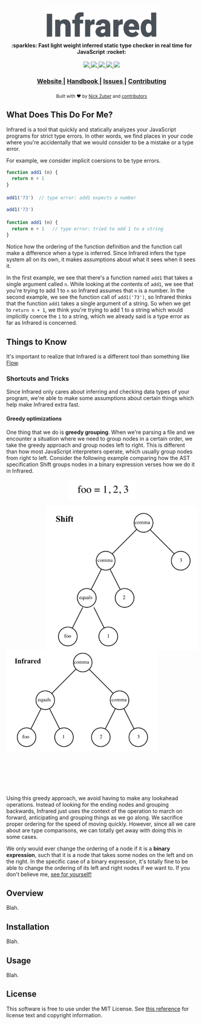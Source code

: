 
<div align="center">
  <img src=".github/infrared_gray.png"
	   width="320px"
       alt="Infrared" />
</div>

<div align="center">
  <strong>:sparkles: Fast light weight inferred static type checker in real time for JavaScript :rocket:</strong>
</div>

<br />

<div align="center">
  <a href="#">
    <img src="https://img.shields.io/badge/state-work%20in%20progress-yellow.svg" />
  </a>
  <a href="#">
    <img src="https://travis-ci.org/nickzuber/infrared.svg?branch=master" />
  </a>
  <a href="#">
    <img src="https://img.shields.io/uptimerobot/status/m778918918-3e92c097147760ee39d02d36.svg" />
  </a>
  <a href="#">
    <img src="https://img.shields.io/badge/project-active-brightgreen.svg" />
  </a>
  <a href="#">
    <img src="https://img.shields.io/badge/license-MIT%20Licence-blue.svg" />
  </a>
</div>

<div align="center">
  <h3>
    <a href="#">
      Website
    </a>
    <span> | </span>
    <a href="#">
      Handbook
    </a>
    <span> | </span>
    <a href="https://github.com/nickzuber/infrared/issues">
      Issues
    </a>
    <span> | </span>
    <a href="https://github.com/nickzuber/infrared/pulls">
      Contributing
    </a>
  </h3>
</div>

<div align="center">
  <sub>Built with ❤︎ by
  <a href="https://nickzuber.com/">Nick Zuber</a> and
  <a href="https://github.com/nickzuber/infrared/graphs/contributors">
    contributors
  </a>
</div>

What Does This Do For Me?
-------------------------

Infrared is a tool that quickly and statically analyzes your JavaScript programs for strict type errors. In other words, we find places in your code where you're accidentally that we would consider to be a mistake or a type error.

For example, we consider implicit coersions to be type errors.

```js
function add1 (n) {
  return n + 1
}

add1('73')  // type error: add1 expects a number
```

```js
add1('73')

function add1 (n) {
  return n + 1   // type error: tried to add 1 to a string
}
```

Notice how the ordering of the function definition and the function call make a difference when a type is inferred. Since Infrared infers the type system all on its own, it makes assumptions about what it sees when it sees it. 

In the first example, we see that there's a function named `add1` that takes a single argument called `n`. While looking at the contents of `add1`, we see that you're trying to add 1 to `n` so Infrared assumes that `n` is a number. In the second example, we see the function call of `add1('73')`, so Infrared thinks that the function `add1` takes a single argument of a string. So when we get to `return n + 1`, we think you're trying to add 1 to a string which would implicitly coerce the `1` to a string, which we already said is a type error as far as Infrared is concerned. 

Things to Know
--------------

It's important to realize that Infrared is a different tool than something like [Flow](https://github.com/facebook/flow). 

### Shortcuts and Tricks

Since Infrared only cares about inferring and checking data types of your program, we're able to make some assumptions about certain things which help make Infrared extra fast.

#### Greedy optimizations

One thing that we do is **greedy grouping**. When we're parsing a file and we encounter a situation where we need to group nodes in a certain order, we take the greedy approach and group nodes left to right. This is different than how most JavaScript interpreters operate, which usually group nodes from right to left. Consider the following example comparing how the AST specification Shift groups nodes in a binary expression verses how we do it in Infrared.

<p align="center"><img src="/.github/ast_example_text.png"></p>

<img align="right" width="400px" src="/.github/ast_example_shift.png" />
<img width="400px" src="/.github/ast_example_infrared.png" />

<br /><br /><br /><br /><br />

Using this greedy approach, we avoid having to make any lookahead operations. Instead of looking for the ending nodes and grouping backwards, Infrared just uses the context of the operation to march on forward, anticipating and grouping things as we go along. We sacrifice proper ordering for the speed of moving quickly. However, since all we care about are type comparisons, we can totally get away with doing this in some cases.

We only would ever change the ordering of a node if it is a **binary expression**, such that it is a node that takes some nodes on the left and on the right. In the specific case of a binary expression, it's totally fine to be able to change the ordering of its left and right nodes if we want to. If you don't believe me, [see for yourself!](proofs/binary_expression_commutativity.pdf)

Overview
--------

Blah.

Installation
------------

Blah.

Usage
-----

Blah.

License
-------

This software is free to use under the MIT License. See [this reference](https://opensource.org/licenses/MIT) for license text and copyright information.
